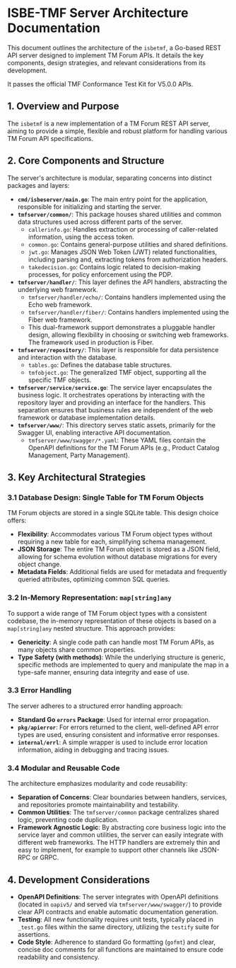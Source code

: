 # ISBE-TMF Server Architecture Documentation

This document outlines the architecture of the `isbetmf`, a Go-based REST API server designed to implement TM Forum APIs. It details the key components, design strategies, and relevant considerations from its development.

It passes the official TMF Conformance Test Kit for V5.0.0 APIs.

## 1. Overview and Purpose

The `isbetmf` is a new implementation of a TM Forum REST API server, aiming to provide a simple, flexible and robust platform for handling various TM Forum API specifications.

## 2. Core Components and Structure

The server's architecture is modular, separating concerns into distinct packages and layers:

*   **`cmd/isbeserver/main.go`**: The main entry point for the application, responsible for initializing and starting the server.
*   **`tmfserver/common/`**: This package houses shared utilities and common data structures used across different parts of the server.
    *   `callerinfo.go`: Handles extraction or processing of caller-related information, using the access token.
    *   `common.go`: Contains general-purpose utilities and shared definitions.
    *   `jwt.go`: Manages JSON Web Token (JWT) related functionalities, including parsing and, extracting tokens from authorization headers.
    *   `takedecision.go`: Contains logic related to decision-making processes, for policy enforcement using the PDP.
*   **`tmfserver/handler/`**: This layer defines the API handlers, abstracting the underlying web framework.
    *   `tmfserver/handler/echo/`: Contains handlers implemented using the Echo web framework.
    *   `tmfserver/handler/fiber/`: Contains handlers implemented using the Fiber web framework.
    *   This dual-framework support demonstrates a pluggable handler design, allowing flexibility in choosing or switching web frameworks. The framework used in production is Fiber.
*   **`tmfserver/repository/`**: This layer is responsible for data persistence and interaction with the database.
    *   `tables.go`: Defines the database table structures.
    *   `tmfobject.go`: The generalized TMF object, supporting all the specific TMF objects.
*   **`tmfserver/service/service.go`**: The service layer encapsulates the business logic. It orchestrates operations by interacting with the repository layer and providing an interface for the handlers. This separation ensures that business rules are independent of the web framework or database implementation details.
*   **`tmfserver/www/`**: This directory serves static assets, primarily for the Swagger UI, enabling interactive API documentation.
    *   `tmfserver/www/swagger/*.yaml`: These YAML files contain the OpenAPI definitions for the TM Forum APIs (e.g., Product Catalog Management, Party Management).

## 3. Key Architectural Strategies

### 3.1 Database Design: Single Table for TM Forum Objects

TM Forum objects are stored in a single SQLite table. This design choice offers:
*   **Flexibility**: Accommodates various TM Forum object types without requiring a new table for each, simplifying schema management.
*   **JSON Storage**: The entire TM Forum object is stored as a JSON field, allowing for schema evolution without database migrations for every object change.
*   **Metadata Fields**: Additional fields are used for metadata and frequently queried attributes, optimizing common SQL queries.

### 3.2 In-Memory Representation: `map[string]any`

To support a wide range of TM Forum object types with a consistent codebase, the in-memory representation of these objects is based on a `map[string]any` nested structure. This approach provides:
*   **Genericity**: A single code path can handle most TM Forum APIs, as many objects share common properties.
*   **Type Safety (with methods)**: While the underlying structure is generic, specific methods are implemented to query and manipulate the map in a type-safe manner, ensuring data integrity and ease of use.

### 3.3 Error Handling

The server adheres to a structured error handling approach:
*   **Standard Go `errors` Package**: Used for internal error propagation.
*   **`pkg/apierror`**: For errors returned to the client, well-defined API error types are used, ensuring consistent and informative error responses.
*   **`internal/errl`**: A simple wrapper is used to include error location information, aiding in debugging and tracing issues.

### 3.4 Modular and Reusable Code

The architecture emphasizes modularity and code reusability:
*   **Separation of Concerns**: Clear boundaries between handlers, services, and repositories promote maintainability and testability.
*   **Common Utilities**: The `tmfserver/common` package centralizes shared logic, preventing code duplication.
*   **Framework Agnostic Logic**: By abstracting core business logic into the service layer and common utilities, the server can easily integrate with different web frameworks. The HTTP handlers are extremely thin and easy to implement, for example to support other channels like JSON-RPC or GRPC.

## 4. Development Considerations

*   **OpenAPI Definitions**: The server integrates with OpenAPI definitions (located in `oapiv5/` and served via `tmfserver/www/swagger/`) to provide clear API contracts and enable automatic documentation generation.
*   **Testing**: All new functionality requires unit tests, typically placed in `_test.go` files within the same directory, utilizing the `testify` suite for assertions.
*   **Code Style**: Adherence to standard Go formatting (`gofmt`) and clear, concise doc comments for all functions are maintained to ensure code readability and consistency.
